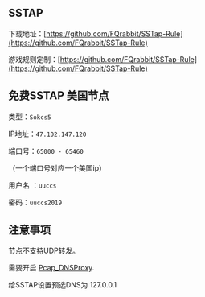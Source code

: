 ## SSTAP

下载地址：[https://github.com/FQrabbit/SSTap-Rule](https://github.com/FQrabbit/SSTap-Rule)

游戏规则定制：[https://github.com/FQrabbit/SSTap-Rule](https://github.com/FQrabbit/SSTap-Rule)

## 免费SSTAP 美国节点

类型：`Sokcs5`

IP地址：`47.102.147.120`

端口号：`65000 - 65460`

（一个端口号对应一个美国ip）

用户名 ：`uuccs`

密码：`uuccs2019`

## 注意事项

节点不支持UDP转发。

需要开启 [Pcap_DNSProxy](https://github.com/chengr28/Pcap_DNSProxy).

给SSTAP设置预选DNS为 127.0.0.1





